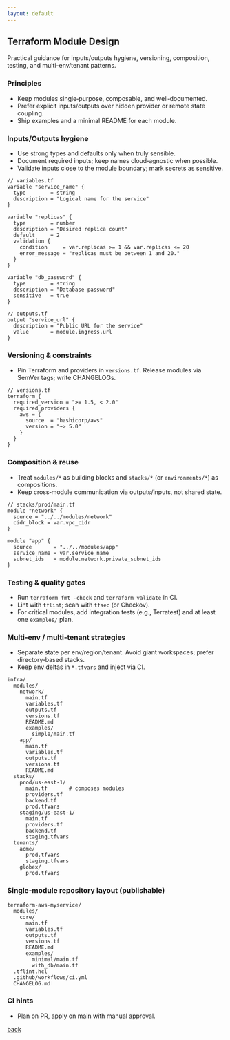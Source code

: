 ```yaml
---
layout: default
---
```


## Terraform Module Design

Practical guidance for inputs/outputs hygiene, versioning, composition, testing, and multi-env/tenant patterns.

### Principles
- Keep modules single‑purpose, composable, and well‑documented.
- Prefer explicit inputs/outputs over hidden provider or remote state coupling.
- Ship examples and a minimal README for each module.

### Inputs/Outputs hygiene
- Use strong types and defaults only when truly sensible.
- Document required inputs; keep names cloud‑agnostic when possible.
- Validate inputs close to the module boundary; mark secrets as sensitive.

```hcl
// variables.tf
variable "service_name" {
  type        = string
  description = "Logical name for the service"
}

variable "replicas" {
  type        = number
  description = "Desired replica count"
  default     = 2
  validation {
    condition     = var.replicas >= 1 && var.replicas <= 20
    error_message = "replicas must be between 1 and 20."
  }
}

variable "db_password" {
  type        = string
  description = "Database password"
  sensitive   = true
}

// outputs.tf
output "service_url" {
  description = "Public URL for the service"
  value       = module.ingress.url
}
```

### Versioning & constraints
- Pin Terraform and providers in `versions.tf`. Release modules via SemVer tags; write CHANGELOGs.

```hcl
// versions.tf
terraform {
  required_version = ">= 1.5, < 2.0"
  required_providers {
    aws = {
      source  = "hashicorp/aws"
      version = "~> 5.0"
    }
  }
}
```

### Composition & reuse
- Treat `modules/*` as building blocks and `stacks/*` (or `environments/*`) as compositions.
- Keep cross‑module communication via outputs/inputs, not shared state.

```hcl
// stacks/prod/main.tf
module "network" {
  source = "../../modules/network"
  cidr_block = var.vpc_cidr
}

module "app" {
  source       = "../../modules/app"
  service_name = var.service_name
  subnet_ids   = module.network.private_subnet_ids
}
```

### Testing & quality gates
- Run `terraform fmt -check` and `terraform validate` in CI.
- Lint with `tflint`; scan with `tfsec` (or Checkov).
- For critical modules, add integration tests (e.g., Terratest) and at least one `examples/` plan.

### Multi‑env / multi‑tenant strategies
- Separate state per env/region/tenant. Avoid giant workspaces; prefer directory‑based stacks.
- Keep env deltas in `*.tfvars` and inject via CI.

```
infra/
  modules/
    network/
      main.tf
      variables.tf
      outputs.tf
      versions.tf
      README.md
      examples/
        simple/main.tf
    app/
      main.tf
      variables.tf
      outputs.tf
      versions.tf
      README.md
  stacks/
    prod/us-east-1/
      main.tf       # composes modules
      providers.tf
      backend.tf
      prod.tfvars
    staging/us-east-1/
      main.tf
      providers.tf
      backend.tf
      staging.tfvars
  tenants/
    acme/
      prod.tfvars
      staging.tfvars
    globex/
      prod.tfvars
```

### Single‑module repository layout (publishable)
```
terraform-aws-myservice/
  modules/
    core/
      main.tf
      variables.tf
      outputs.tf
      versions.tf
      README.md
      examples/
        minimal/main.tf
        with_db/main.tf
  .tflint.hcl
  .github/workflows/ci.yml
  CHANGELOG.md
```

### CI hints
- Plan on PR, apply on main with manual approval.

[back](../)


